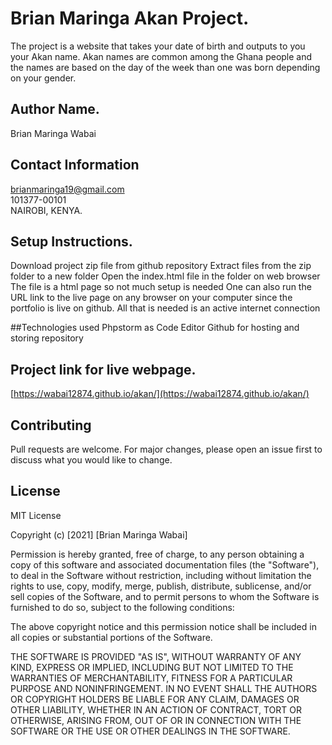 # Brian Maringa Akan Project.

The project is a website that takes your date of birth and outputs to you your Akan name. Akan names are
common among the Ghana people and the names are based on the day of the week than one was born
depending on your gender.

## Author Name.

Brian Maringa Wabai

## Contact Information
[brianmaringa19@gmail.com](brianmaringa19@gmail.com)<br>
101377-00101<br>
NAIROBI, KENYA.

## Setup Instructions.

Download project zip file from github repository
Extract files from the zip folder to a new folder
Open the index.html file in the folder on web browser
The file is a html page so not much setup is needed
One can also run the URL link to the live page on any
browser on your computer since the portfolio is live
on github. All that is needed is an active internet
connection

##Technologies used
Phpstorm as Code Editor
Github for hosting and storing repository

## Project link for live webpage.
[https://wabai12874.github.io/akan/](https://wabai12874.github.io/akan/)

## Contributing

Pull requests are welcome. For major changes, please open an issue first to discuss what you would like to change.

## License
MIT License

Copyright (c) [2021] [Brian Maringa Wabai]

Permission is hereby granted, free of charge, to any person obtaining a copy
of this software and associated documentation files (the "Software"), to deal
in the Software without restriction, including without limitation the rights
to use, copy, modify, merge, publish, distribute, sublicense, and/or sell
copies of the Software, and to permit persons to whom the Software is
furnished to do so, subject to the following conditions:

The above copyright notice and this permission notice shall be included in all
copies or substantial portions of the Software.

THE SOFTWARE IS PROVIDED "AS IS", WITHOUT WARRANTY OF ANY KIND, EXPRESS OR
IMPLIED, INCLUDING BUT NOT LIMITED TO THE WARRANTIES OF MERCHANTABILITY,
FITNESS FOR A PARTICULAR PURPOSE AND NONINFRINGEMENT. IN NO EVENT SHALL THE
AUTHORS OR COPYRIGHT HOLDERS BE LIABLE FOR ANY CLAIM, DAMAGES OR OTHER
LIABILITY, WHETHER IN AN ACTION OF CONTRACT, TORT OR OTHERWISE, ARISING FROM,
OUT OF OR IN CONNECTION WITH THE SOFTWARE OR THE USE OR OTHER DEALINGS IN THE
SOFTWARE.